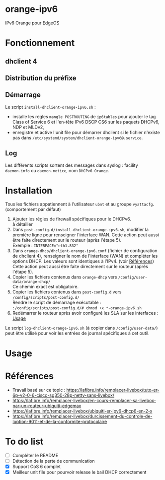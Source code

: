 # orange-ipv6
 IPv6 Orange pour EdgeOS

# Fonctionnement
## dhclient 4


## Distribution du préfixe


## Démarrage
 Le script `install-dhclient-orange-ipv6.sh` :
 - installe les règles `mangle POSTROUTING` de `ip6tables` pour ajouter le tag Class of Service 6 et l'en-tête IPv6 DSCP CS6 sur les paquets DHCPv6, NDP et MLDv2,
 - enregistre et active l'unit file pour démarrer dhclient si le fichier n'existe pas dans `/etc/systemd/system/dhclient-orange-ipv6@.service`.

## Log
 Les différents scripts sortent des messages dans syslog : facility `daemon.info` ou `daemon.notice`, nom `DHCPv6 Orange`.

# Installation
 Tous les fichiers appatiennent à l'utilisateur `ubnt` et au groupe `vyattacfg`. (comportement par défaut)
 
 1. Ajouter les règles de firewall spécifiques pour le DHCPv6. \
    à détailler
 2. Dans `post-config.d/install-dhclient-orange-ipv6.sh`, modifier la première ligne pour renseigner l'interface WAN. Cette action peut aussi être faite directement sur le routeur (après l'étape 5). \
    Exemple : `INTERFACE="eth1.832"`
 3. Dans `orange-dhcp/dhclient-orange-ipv6.conf` (fichier de configuration de dhclient 4), renseigner le nom de l'interface (WAN) et compléter les options DHCP. Les valeurs sont identiques à l'IPv4. (voir [Références](#références)) Cette action peut aussi être faite directement sur le routeur (après l'étape 5).
 4. Copier les fichiers contenus dans `orange-dhcp` vers `/config/user-data/orange-dhcp/` \
    Ce chemin exact est obligatoire.
 5. Copier les fichiers contenus dans `post-config.d` vers `/config/scripts/post-config.d/` \
    Rendre le script de démarrage exécutable : \
    `:/config/scripts/post-config.d/# chmod +x *-orange-ipv6.sh`
 6. Redémarrer le routeur après avoir configuré les SLA sur les interfaces : [Usage](#usage)

 Le script `log-dhclient-orange-ipv6.sh` (à copier dans `/config/user-data/`) peut être utilisé pour voir les entrées de journal spécifiques à cet outil.

# Usage


# Références
- Travail basé sur ce topic : https://lafibre.info/remplacer-livebox/tuto-er-6p-v2-0-6-cisco-sg350-28p-nettv-sans-livebox/
- https://lafibre.info/remplacer-livebox/en-cours-remplacer-sa-livebox-par-un-routeur-ubiquiti-edgemax
- https://lafibre.info/remplacer-livebox/ubiquiti-er-ipv6-dhcp6-en-2-x
- https://lafibre.info/remplacer-livebox/durcissement-du-controle-de-loption-9011-et-de-la-conformite-protocolaire

# To do list
 - [ ] Compléter le README
 - [ ] Détection de la perte de communication
 - [x] Support CoS 6 complet
 - [x] Meilleur unit file pour pourvoir release le bail DHCP correctement

